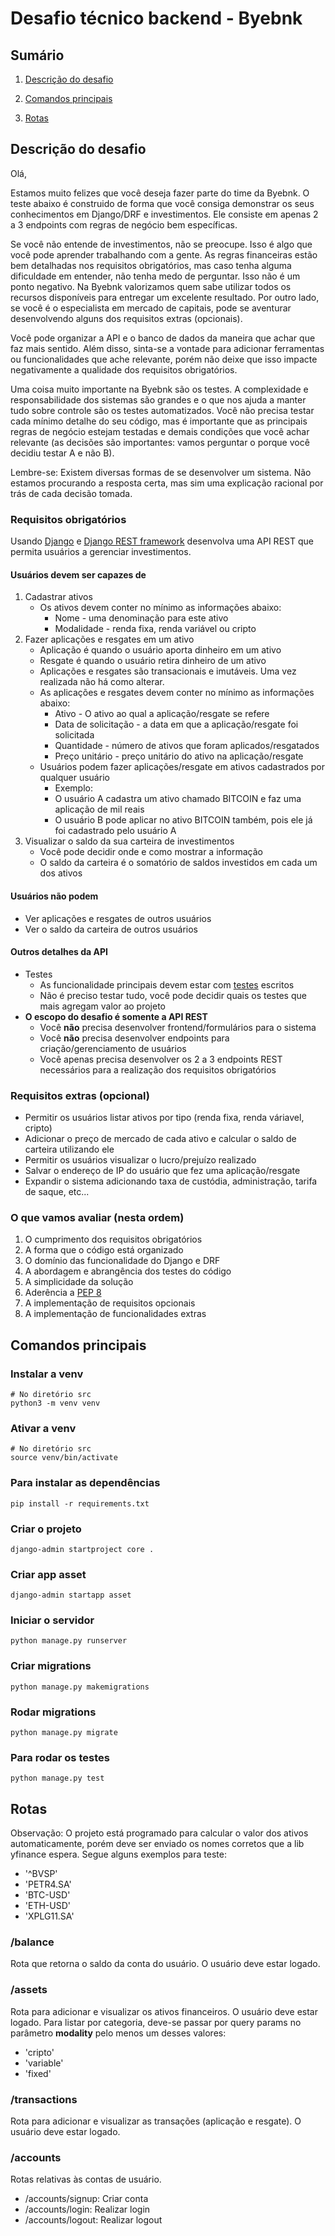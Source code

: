 # Desafio técnico backend - Byebnk

## Sumário

1. [Descrição do desafio](#descricao-desafio)

2. [Comandos principais](#comandos-principais)

3. [Rotas](#rotas)

## Descrição do desafio <a name="descricao-desafio" />

Olá,

Estamos muito felizes que você deseja fazer parte do time da Byebnk. O teste abaixo é construido de
forma que você consiga demonstrar os seus conhecimentos em Django/DRF e investimentos. Ele consiste
em apenas 2 a 3 endpoints com regras de negócio bem específicas.

Se você não entende de investimentos, não se preocupe. Isso é algo que você pode aprender trabalhando
com a gente. As regras financeiras estão bem detalhadas nos requisitos obrigatórios, mas caso tenha
alguma dificuldade em entender, não tenha medo de perguntar. Isso não é um ponto negativo. Na Byebnk
valorizamos quem sabe utilizar todos os recursos disponíveis para entregar um excelente resultado.
Por outro lado, se você é o especialista em mercado de capitais, pode se aventurar desenvolvendo
alguns dos requisitos extras (opcionais).

Você pode organizar a API e o banco de dados da maneira que achar que faz mais sentido. Além disso,
sinta-se a vontade para adicionar ferramentas ou funcionalidades que ache relevante, porém não deixe
que isso impacte negativamente a qualidade dos requisitos obrigatórios.

Uma coisa muito importante na Byebnk são os testes. A complexidade e responsabilidade dos sistemas
são grandes e o que nos ajuda a manter tudo sobre controle são os testes automatizados. Você não
precisa testar cada mínimo detalhe do seu código, mas é importante que as principais regras de
negócio estejam testadas e demais condições que você achar relevante (as decisões são importantes:
vamos perguntar o porque você decidiu testar A e não B).

Lembre-se: Existem diversas formas de se desenvolver um sistema. Não estamos procurando a resposta
certa, mas sim uma explicação racional por trás de cada decisão tomada.

### Requisitos obrigatórios

Usando [Django](https://www.djangoproject.com/) e [Django REST framework](https://www.django-rest-framework.org/)
desenvolva uma API REST que permita usuários a gerenciar investimentos.

#### Usuários devem ser capazes de

1. Cadastrar ativos
   - Os ativos devem conter no mínimo as informações abaixo:
     - Nome - uma denominação para este ativo
     - Modalidade - renda fixa, renda variável ou cripto
2. Fazer aplicações e resgates em um ativo
   - Aplicação é quando o usuário aporta dinheiro em um ativo
   - Resgate é quando o usuário retira dinheiro de um ativo
   - Aplicações e resgates são transacionais e imutáveis. Uma vez realizada não há como alterar.
   - As aplicações e resgates devem conter no mínimo as informações abaixo:
     - Ativo - O ativo ao qual a aplicação/resgate se refere
     - Data de solicitação - a data em que a aplicação/resgate foi solicitada
     - Quantidade - número de ativos que foram aplicados/resgatados
     - Preço unitário - preço unitário do ativo na aplicação/resgate
   - Usuários podem fazer aplicações/resgate em ativos cadastrados por qualquer usuário
     - Exemplo:
     - O usuário A cadastra um ativo chamado BITCOIN e faz uma aplicação de mil reais
     - O usuário B pode aplicar no ativo BITCOIN também, pois ele já foi cadastrado pelo usuário A
3. Visualizar o saldo da sua carteira de investimentos
   - Você pode decidir onde e como mostrar a informação
   - O saldo da carteira é o somatório de saldos investidos em cada um dos ativos

#### Usuários não podem

- Ver aplicações e resgates de outros usuários
- Ver o saldo da carteira de outros usuários

#### Outros detalhes da API

- Testes
  - As funcionalidade principais devem estar com [testes](https://docs.djangoproject.com/en/3.1/topics/testing/) escritos
  - Não é preciso testar tudo, você pode decidir quais os testes que mais agregam valor ao projeto
- **O escopo do desafio é somente a API REST**
  - Você **não** precisa desenvolver frontend/formulários para o sistema
  - Você **não** precisa desenvolver endpoints para criação/gerenciamento de usuários
  - Você apenas precisa desenvolver os 2 a 3 endpoints REST necessários para a realização dos requisitos obrigatórios

### Requisitos extras (opcional)

- Permitir os usuários listar ativos por tipo (renda fixa, renda váriavel, cripto)
- Adicionar o preço de mercado de cada ativo e calcular o saldo de carteira utilizando ele
- Permitir os usuários visualizar o lucro/prejuízo realizado
- Salvar o endereço de IP do usuário que fez uma aplicação/resgate
- Expandir o sistema adicionando taxa de custódia, administração, tarifa de saque, etc...

### O que vamos avaliar (nesta ordem)

1. O cumprimento dos requisitos obrigatórios
2. A forma que o código está organizado
3. O domínio das funcionalidade do Django e DRF
4. A abordagem e abrangência dos testes do código
5. A simplicidade da solução
6. Aderência a [PEP 8](https://duckduckgo.com/?q=pep8)
7. A implementação de requisitos opcionais
8. A implementação de funcionalidades extras

## Comandos principais <a name="comandos-principais" />

### Instalar a venv

```
# No diretório src
python3 -m venv venv
```

### Ativar a venv

```
# No diretório src
source venv/bin/activate
```

### Para instalar as dependências

```
pip install -r requirements.txt
```

### Criar o projeto

```
django-admin startproject core .
```

### Criar app asset

```
django-admin startapp asset
```

### Iniciar o servidor

```
python manage.py runserver
```

### Criar migrations

```
python manage.py makemigrations
```

### Rodar migrations

```
python manage.py migrate
```

### Para rodar os testes

```
python manage.py test
```

## Rotas <a name="rotas" />

Observação: O projeto está programado para calcular o valor dos ativos automaticamente, porém deve ser enviado os nomes corretos que a lib yfinance espera. Segue alguns exemplos para teste:

- '^BVSP'
- 'PETR4.SA'
- 'BTC-USD'
- 'ETH-USD'
- 'XPLG11.SA'

### /balance

Rota que retorna o saldo da conta do usuário. O usuário deve estar logado.

### /assets

Rota para adicionar e visualizar os ativos financeiros. O usuário deve estar logado. Para listar por categoria, deve-se passar por query params no parâmetro **modality** pelo menos um desses valores:

- 'cripto'
- 'variable'
- 'fixed'

### /transactions

Rota para adicionar e visualizar as transações (aplicação e resgate). O usuário deve estar logado.

### /accounts

Rotas relativas às contas de usuário.

- /accounts/signup: Criar conta
- /accounts/login: Realizar login
- /accounts/logout: Realizar logout
